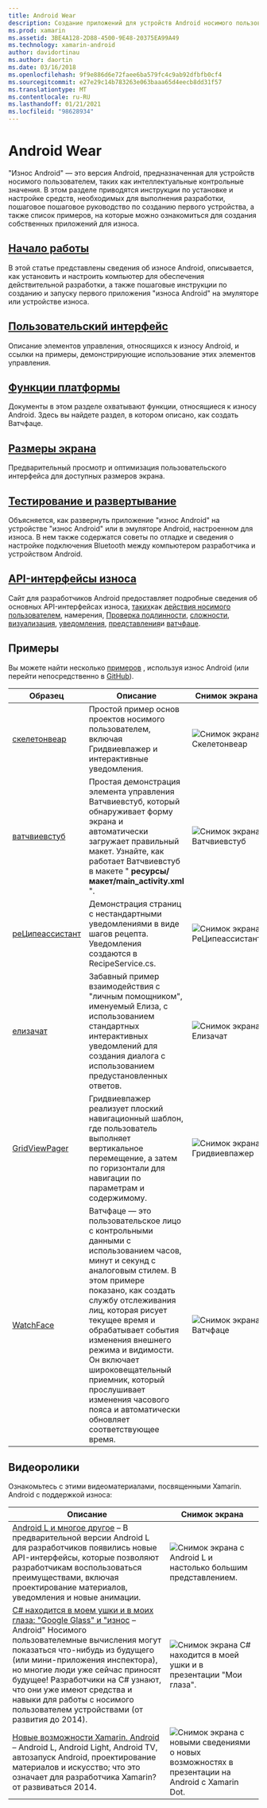 ```yaml
---
title: Android Wear
description: Создание приложений для устройств Android носимого пользователем.
ms.prod: xamarin
ms.assetid: 3BE4A128-2D88-4500-9E48-20375EA99A49
ms.technology: xamarin-android
author: davidortinau
ms.author: daortin
ms.date: 03/16/2018
ms.openlocfilehash: 9f9e886d6e72faee6ba579fc4c9ab92dfbfb0cf4
ms.sourcegitcommit: e27e29c14b783263e063baaa65d4eecb8dd31f57
ms.translationtype: MT
ms.contentlocale: ru-RU
ms.lasthandoff: 01/21/2021
ms.locfileid: "98628934"
---
```

# <a name="android-wear"></a>Android Wear

"Износ Android" — это версия Android, предназначенная для устройств носимого пользователем, таких как интеллектуальные контрольные значения. В этом разделе приводятся инструкции по установке и настройке средств, необходимых для выполнения разработки, пошаговое пошаговое руководство по созданию первого устройства, а также список примеров, на которые можно ознакомиться для создания собственных приложений для износа.

## <a name="getting-started"></a>[Начало работы](~/android/wear/get-started/index.md)

В этой статье представлены сведения об износе Android, описывается, как установить и настроить компьютер для обеспечения действительной разработки, а также пошаговые инструкции по созданию и запуску первого приложения "износа Android" на эмуляторе или устройстве износа.

## <a name="user-interface"></a>[Пользовательский интерфейс](~/android/wear/user-interface/index.md)

Описание элементов управления, относящихся к износу Android, и ссылки на примеры, демонстрирующие использование этих элементов управления.

## <a name="platform-features"></a>[Функции платформы](~/android/wear/platform/index.md)

Документы в этом разделе охватывают функции, относящиеся к износу Android. Здесь вы найдете раздел, в котором описано, как создать Ватчфаце.

## <a name="screen-sizes"></a>[Размеры экрана](~/android/wear/screen-sizes.md)

Предварительный просмотр и оптимизация пользовательского интерфейса для доступных размеров экрана.

## <a name="deployment--testing"></a>[Тестирование и развертывание](~/android/wear/deploy-test/index.md)

Объясняется, как развернуть приложение "износ Android" на устройстве "износ Android" или в эмуляторе Android, настроенном для износа. В нем также содержатся советы по отладке и сведения о настройке подключения Bluetooth между компьютером разработчика и устройством Android.

## <a name="wear-apis"></a>[API-интерфейсы износа](https://developer.android.com/reference/android/support/wearable)

Сайт для разработчиков Android предоставляет подробные сведения об основных API-интерфейсах износа, [таких](https://developer.android.com/reference/com/google/android/wearable/intent/package-summary.html)как [действия носимого пользователем](https://developer.android.com/reference/android/support/wearable/activity/package-summary.html), намерения, [Проверка подлинности](https://developer.android.com/reference/android/support/wearable/authentication/package-summary.html), [сложности](https://developer.android.com/reference/android/support/wearable/complications/package-summary.html), [визуализация](https://developer.android.com/reference/android/support/wearable/complications/rendering/package-summary.html), [уведомления](https://developer.android.com/reference/android/support/wearable/notifications/package-summary.html), [представления](https://developer.android.com/reference/android/support/wearable/view/package-summary.html)и [ватчфаце](https://developer.android.com/reference/android/support/wearable/watchface/package-summary.html).

## <a name="samples"></a>Примеры

Вы можете найти несколько [примеров](/samples/browse/?products=xamarin&term=Xamarin.Android%2bwear) , используя износ Android (или перейти непосредственно в [GitHub](https://github.com/xamarin/monodroid-samples/tree/master/wear)).

|Образец|Описание|Снимок экрана|
|--- |--- |--- |
|[скелетонвеар](/samples/xamarin/monodroid-samples/wear-skeletonwear)|Простой пример основ проектов носимого пользователем, включая Гридвиевпажер и интерактивные уведомления.|![Снимок экрана Скелетонвеар](images/skeleton.png)|
|[ватчвиевстуб](/samples/xamarin/monodroid-samples/wear-watchviewstub)|Простая демонстрация элемента управления Ватчвиевстуб, который обнаруживает форму экрана и автоматически загружает правильный макет. Узнайте, как работает Ватчвиевстуб в макете " **ресурсы/макет/main_activity.xml** ".|![Снимок экрана Ватчвиевстуб](images/watchview.png)|
|[реЦипеассистант](/samples/xamarin/monodroid-samples/wear-recipeassistant)|Демонстрация страниц с нестандартными уведомлениями в виде шагов рецепта. Уведомления создаются в RecipeService.cs.|![Снимок экрана РеЦипеассистант](images/recipeassist.png)|
|[елизачат](/samples/xamarin/monodroid-samples/wear-elizachat)|Забавный пример взаимодействия с "личным помощником", именуемый Елиза, с использованием стандартных интерактивных уведомлений для создания диалога с использованием предустановленных ответов.|![Снимок экрана Елизачат](images/eliza.png)|
|[GridViewPager](/samples/xamarin/monodroid-samples/wear-gridviewpager)|Гридвиевпажер реализует плоский навигационный шаблон, где пользователь выполняет вертикальное перемещение, а затем по горизонтали для навигации по параметрам и содержимому.|![Снимок экрана Гридвиевпажер](images/gridviewpager.png)|
|[WatchFace](/samples/xamarin/monodroid-samples/wear-watchface)|Ватчфаце — это пользовательское лицо с контрольными данными с использованием часов, минут и секунд с аналоговым стилем. В этом примере показано, как создать службу отслеживания лиц, которая рисует текущее время и обрабатывает события изменения внешнего режима и видимости. Он включает широковещательный приемник, который прослушивает изменения часового пояса и автоматически обновляет соответствующее время.|![Снимок экрана Ватчфаце](images/gridviewpager.png)|

## <a name="videos"></a>Видеоролики

Ознакомьтесь с этими видеоматериалами, посвященными Xamarin. Android с поддержкой износа:

|Описание|Снимок экрана|
|--- |--- |
|[Android L и многое другое](https://blog.xamarin.com/webinar-recording-android-l-and-so-much-more/) &ndash; В предварительной версии Android L для разработчиков появились новые API-интерфейсы, которые позволяют разработчикам воспользоваться преимуществами, включая проектирование материалов, уведомления и новые анимации.|![Снимок экрана с Android L и настолько большим представлением.](images/video-android-l.png)|
|[C# находится в моем ушки и в моих глаза: "Google Glass" и "износ](https://www.youtube.com/watch?v=80H8tXByZQc) &ndash; Android" Носимого пользователемные вычисления могут показаться что-нибудь из будущего (или мини-приложения инспектора), но многие люди уже сейчас приносят будущее! Разработчики на C# узнают, что они уже имеют средства и навыки для работы с носимого пользователем устройствами (от развития до 2014).|![Снимок экрана C# находится в моей ушки и в презентации "Мои глаза".](images/video-eyes-ears.png)|
|[Новые возможности Xamarin. Android](https://www.youtube.com/watch?v=Gpqc2XZIQfU) &ndash; Android L, Android Light, Android TV, автозапуск Android, проектирование материалов и искусство; что это означает для разработчика Xamarin? от развиваться 2014.|![Снимок экрана с новыми сведениями о новых возможностях в презентации на Android с Xamarin Dot.](Images/video-whats-new.png)|

<!--

March 18
https://blog.xamarin.com/android-wear/

August 14
https://blog.xamarin.com/android-l-developer-preview-android-wear-support/

August 27
https://blog.xamarin.com/tips-for-your-first-android-wear-app/

Watch Face
https://github.com/Redth/Xamarin.Wear.WatchFace
-->